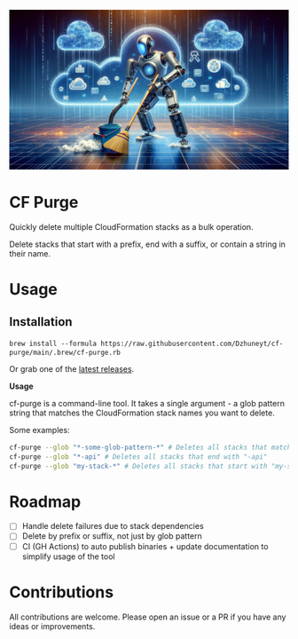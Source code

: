![](./docs/cf-purge.webp)

# CF Purge

Quickly delete multiple CloudFormation stacks as a bulk operation.

Delete stacks that start with a prefix, end with a
suffix, or contain a string in their name.

# Usage

## Installation

```
brew install --formula https://raw.githubusercontent.com/Dzhuneyt/cf-purge/main/.brew/cf-purge.rb
```

Or grab one of the [latest releases](https://github.com/Dzhuneyt/cf-purge/releases).

**Usage**

cf-purge is a command-line tool. It takes a single argument - a glob pattern string that matches the CloudFormation
stack names you want to delete.

Some examples:

```bash
cf-purge --glob "*-some-glob-pattern-*" # Deletes all stacks that match the glob pattern
cf-purge --glob "*-api" # Deletes all stacks that end with "-api"
cf-purge --glob "my-stack-*" # Deletes all stacks that start with "my-stack-"
```

# Roadmap

- [ ] Handle delete failures due to stack dependencies
- [ ] Delete by prefix or suffix, not just by glob pattern
- [ ] CI (GH Actions) to auto publish binaries + update documentation to simplify usage of the tool

# Contributions

All contributions are welcome. Please open an issue or a PR if you have any ideas or improvements.
